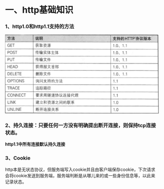 # 一、http基础知识
### 1、http1.0和http1.1支持的方法
![http支持方法](./http-methods.png)
### 2、持久连接：只要任何一方没有明确提出断开连接，则保持tcp连接状态。
**http1.1中所有连接默认持久连接**
### 3、Cookie
http本是无状态协议，但服务端写入cookie并且由客户端保存cookie，下次请求会将cookie发送到服务端，服务端判断是从哪儿来的或一些身份信息等，以此来记录状态。



